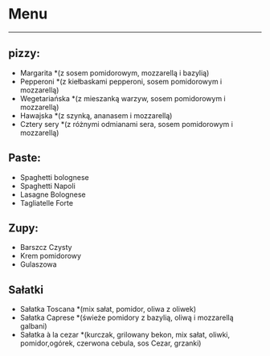# Menu
--------------------
## pizzy:

- Margarita *(z sosem pomidorowym, mozzarellą i bazylią)
- Pepperoni *(z kiełbaskami pepperoni, sosem pomidorowym i mozzarellą)
- Wegetariańska *(z mieszanką warzyw, sosem pomidorowym i mozzarellą)
- Hawajska *(z szynką, ananasem i mozzarellą)
- Cztery sery *(z różnymi odmianami sera, sosem pomidorowym i mozzarellą)
## Paste:
- Spaghetti bolognese
- Spaghetti Napoli
- Lasagne Bolognese
- Tagliatelle Forte
## Zupy:
- Barszcz Czysty
- Krem pomidorowy
- Gulaszowa
## Sałatki
- Sałatka Toscana *(mix sałat, pomidor, oliwa z oliwek)
- Sałatka Caprese *(świeże pomidory z bazylią, oliwą i mozzarellą galbani)
- Sałatka à la cezar *(kurczak, grilowany bekon, mix sałat, oliwki, pomidor,ogórek, czerwona cebula, sos Cezar, grzanki)
 ##
